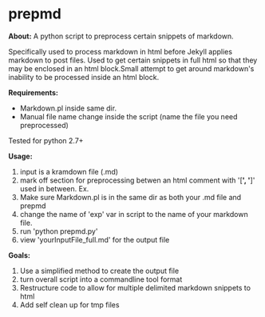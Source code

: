 # prepmd
**About:**
A python script to preprocess certain snippets of markdown.

Specifically used to process markdown in html before Jekyll applies markdown to post files. Used to get certain snippets in full html so that they may be enclosed in an html block.Small attempt to get around markdown's inability to be processed inside an html block.

**Requirements:**
 
 - Markdown.pl inside same dir.
 - Manual file name change inside the script (name the file you need preprocessed)

Tested for python 2.7+

**Usage:**

 1. input is a kramdown file (.md)
 2. mark off section for preprocessing betwen an html comment with '[**', '**]' used in between. Ex. <!-- [** ........**]-->
 3. Make sure Markdown.pl is in the same dir as both your .md file and prepmd
 4. change the name of 'exp' var in script to the name of your markdown file.
 5. run 'python prepmd.py'
 6. view 'yourInputFile_full.md' for the output file

**Goals:**

 1. Use a simplified method to create the output file
 2. turn overall script into a commandline tool format
 3. Restructure code to allow for multiple delimited markdown snippets to html
 4. Add self clean up for tmp files
